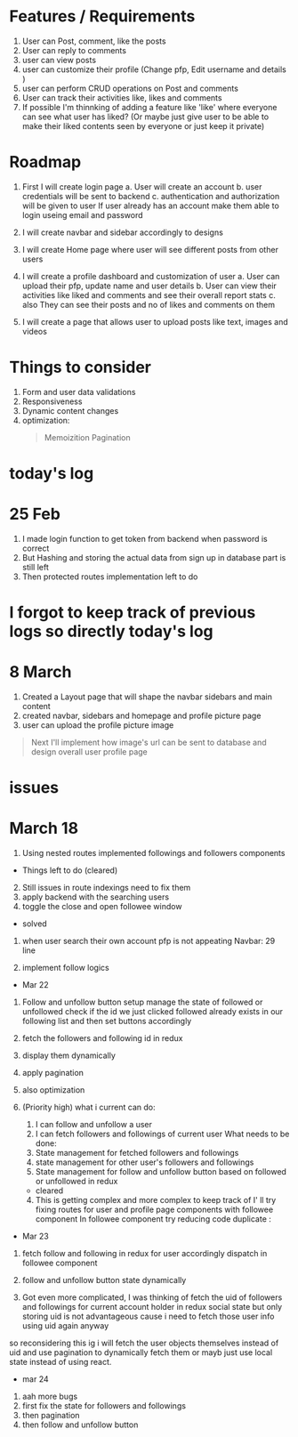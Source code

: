 # Features / Requirements
1. User can Post, comment, like the posts
2. User can reply to comments
3. user can view posts
4. user can customize their profile (Change pfp, Edit username and details )
5. user can perform CRUD operations on Post and comments
6. User can track their activities like, likes and comments 
7. If possible I'm thinnking of adding a feature like 'like' where everyone can see what user has liked?
   (Or maybe just give user to be able to make their liked contents seen by everyone or just keep it private)

# Roadmap
1. First I will create login page
  a. User will create an account 
  b. user credentials will be sent to backend
  c. authentication and authorization will be given to user
   If user already has an account make them able to login useing email and password

2. I will create navbar and sidebar accordingly to designs   

3. I will create Home page where user will see different posts from other users

4. I will create a profile dashboard and customization of user
   a. User can upload their pfp, update name and user details
   b. User can view their activities like liked and comments and see their overall report stats
   c. also They can see their posts and no of likes and comments on them 

5. I will create a page that allows user to upload posts like text, images and videos

# Things to consider                                                                             
1. Form and user data validations
2. Responsiveness
3. Dynamic content changes
4. optimization:
   > Memoizition
   > Pagination


# today's log
# 25 Feb
1. I made login function to get token from backend when password is correct
2. But Hashing and storing the actual data from sign up in database part is still left 
3. Then protected routes implementation left to do

# I forgot to keep track of previous logs so directly today's log
# 8 March
1. Created a Layout page that will shape the navbar sidebars and main content
2. created navbar, sidebars and homepage and profile picture page
3. user can upload the profile picture image
> Next I'll implement how image's url can be sent to database and design overall user profile page


# issues

# March 18
1. Using nested routes implemented followings and followers components

* Things left to do (cleared)
2. Still issues in route indexings need to fix them
3. apply backend with the searching users
4. toggle the close and open followee window

* solved
1. when user search their own account pfp is not appeating Navbar: 29 line

2. implement follow logics

* Mar 22
1. Follow and unfollow button setup manage the state of followed or unfollowed
check if the id we just clicked followed already exists in our following list and then set buttons accordingly
2. fetch the followers and following id in redux
3. display them dynamically 
4. apply pagination 
5. also optimization

6. (Priority high) 
what i current can do:
   1. I can follow and unfollow a user
   2. I can fetch followers and followings of current user
What needs to be done:
   1. State management for fetched followers and followings
   2. state management for other user's followers and followings
   3. State management for follow and unfollow button based on followed or unfollowed in redux

   * cleared
   4. This is getting complex and more complex to keep track of 
   I' ll try fixing routes for user and profile page components with followee component
   In followee component try reducing code duplicate : 

* Mar 23
1. fetch follow and following in redux for user accordingly dispatch in followee component
2. follow and unfollow button state dynamically

3. Got even more complicated,
I was thinking of fetch the uid of followers and followings for current account holder in 
redux social state but only storing uid is not advantageous cause i need to fetch those user info
using uid again anyway

so reconsidering this ig i will fetch the user objects themselves instead of uid and use pagination to
dynamically fetch them or mayb just use local state instead of using react.

* mar 24 
1. aah more bugs 
2. first fix the state for followers and followings 
3. then pagination
4. then follow and unfollow button
